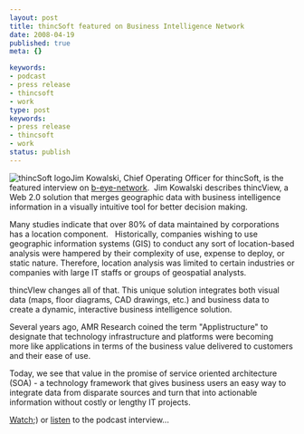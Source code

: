 ```yaml
---
layout: post
title: thincSoft featured on Business Intelligence Network
date: 2008-04-19
published: true
meta: {}

keywords:
- podcast
- press release
- thincsoft
- work
type: post
keywords:
- press release
- thincsoft
- work
status: publish
---
```



![thincSoft logo](http://media.eick.us/2011/05/2100790462_78f9d70aea_m.jpg)Jim Kowalski, Chief Operating Officer for thincSoft, is the featured interview on [b-eye-network](http://www.b-eye-network.com/home/).  Jim Kowalski describes thincView, a Web 2.0 solution that merges geographic data with business intelligence information in a visually intuitive tool for better decision making.

  <!-- blockquote  -->

Many studies indicate that over 80% of data maintained by corporations has a location component.   Historically, companies wishing to use geographic information systems (GIS) to conduct any sort of location-based analysis were hampered by their complexity of use, expense to deploy, or static nature. Therefore, location analysis was limited to certain industries or companies with large IT staffs or groups of geospatial analysts.



thincVIew changes all of that. This unique solution integrates both visual data (maps, floor diagrams, CAD drawings, etc.) and business data to create a dynamic, interactive business intelligence solution. 



Several years ago, AMR Research coined the term "Applistructure" to designate that technology infrastructure and platforms were becoming more like applications in terms of the business value delivered to customers and their ease of use.



Today, we see that value in the promise of service oriented architecture (SOA) - a technology framework that gives business users an easy way to integrate data from disparate sources and turn that into actionable information without costly or lengthy IT projects.

 <!-- endblockquote  -->

[Watch](//www.b-eye-network.com/spotlights/player/?spot=thincsoft_0308','spotplayer','dependent=yes,resizable=no,scrollbars=no,height=520,width=620');) or [listen](http://www.b-eye-network.com/listen/7066) to the podcast interview...

